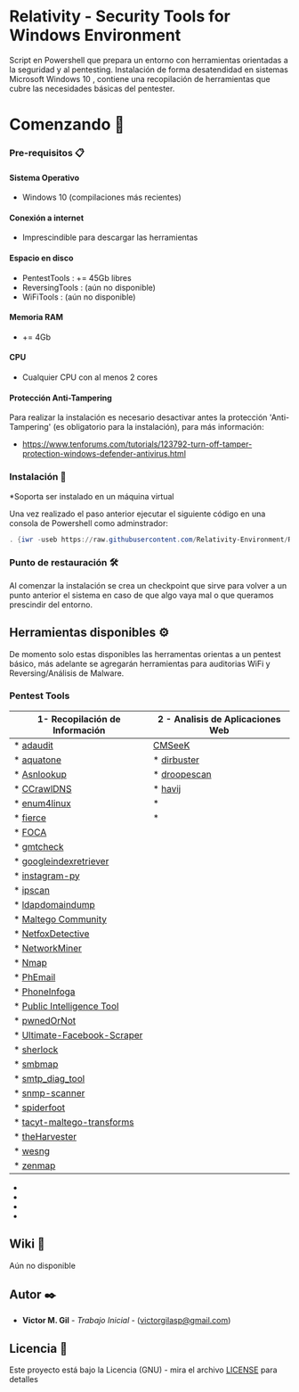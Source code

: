 # Relativity - Security Tools for Windows Environment

Script en Powershell que prepara un entorno con herramientas orientadas a la seguridad y al pentesting. 
Instalación de forma desatendidad en sistemas Microsoft Windows 10 , contiene una recopilación de herramientas que cubre las necesidades básicas del pentester.


# Comenzando 🚀

### Pre-requisitos 📋

#### Sistema Operativo

- Windows 10 (compilaciones más recientes)

#### Conexión a internet

- Imprescindible para descargar las herramientas

#### Espacio en disco

- PentestTools   : += 45Gb libres
- ReversingTools :  (aún no disponible)
- WiFiTools       : (aún no disponible)

#### Memoria RAM

- += 4Gb

#### CPU

- Cualquier CPU con al menos 2 cores

#### Protección Anti-Tampering

Para realizar la instalación es necesario desactivar antes la protección 'Anti-Tampering' (es obligatorio para la instalación), para más información:
 
 - https://www.tenforums.com/tutorials/123792-turn-off-tamper-protection-windows-defender-antivirus.html
 
 
### Instalación 🔧

*Soporta ser instalado en un máquina virtual
 
Una vez realizado el paso anterior ejecutar el siguiente código en una consola de Powershell como adminstrador:


```powershell
. {iwr -useb https://raw.githubusercontent.com/Relativity-Environment/Relativity_Scripts/master/menu.ps1} | iex ;menu -Force
```

### Punto de restauración 🛠️

Al comenzar la instalación se crea un checkpoint que sirve para volver a un punto anterior el sistema en caso de que algo vaya mal o que queramos prescindir del entorno.


## Herramientas disponibles ⚙️

De momento solo estas disponibles las herramentas orientas a un pentest básico, más adelante se agregarán herramientas para auditorias WiFi y Reversing/Análisis de Malware.

### Pentest Tools

| 1- Recopilación de Información                       | 2 - Analisis de Aplicaciones Web |
|------------------------------------------------------|--------------------------------------------------|                                 
|* [adaudit](https://github.com/phillips321/adaudit) |              [CMSeeK](https://github.com/Tuhinshubhra/CMSeeK)|
|* [aquatone](https://github.com/michenriksen/aquatone)|            * [dirbuster](https://sourceforge.net/projects/dirbuster/)
|* [Asnlookup](https://github.com/yassineaboukir/Asnlookup)|        * [droopescan](https://github.com/droope/droopescan)
|* [CCrawlDNS](https://github.com/lgandx/CCrawlDNS)|                * [havij](https://www.darknet.org.uk/2010/09/havij-advanced-automated-sql-injection-tool/)
|* [enum4linux](https://github.com/CiscoCXSecurity/enum4linux)|     * []()
|* [fierce](https://github.com/mschwager/fierce)|                   * []()
|* [FOCA](https://github.com/ElevenPaths/FOCA)|
|* [gmtcheck](https://www.elevenpaths.com/es/labstools/gmtchecksp/index.html)|
|* [googleindexretriever](https://www.elevenpaths.com/es/labstools/googleindexretriever-2/index.html)|
|* [instagram-py](https://github.com/deathsec/instagram-py)|
|* [ipscan](https://github.com/angryip/ipscan)|
|* [ldapdomaindump](https://github.com/dirkjanm/ldapdomaindump)|
|* [Maltego Community](https://www.maltego.com/maltego-community/)|
|* [NetfoxDetective](https://github.com/nesfit/NetfoxDetective)|
|* [NetworkMiner](https://www.netresec.com/?page=NetworkMiner)|
|* [Nmap](https://nmap.org/)|
|* [PhEmail](https://github.com/Dionach/PhEmail)|
|* [PhoneInfoga](https://github.com/sundowndev/PhoneInfoga)|
|* [Public Intelligence Tool](https://sourceforge.net/projects/publicintelligencetool/)|
|* [pwnedOrNot](https://github.com/thewhiteh4t/pwnedOrNot)|
|* [Ultimate-Facebook-Scraper](https://github.com/harismuneer/Ultimate-Facebook-Scraper)|
|* [sherlock](https://github.com/sherlock-project/sherlock)|
|* [smbmap](https://github.com/ShawnDEvans/smbmap)|
|* [smtp_diag_tool](https://www.adminkit.net/smtp_diag_tool.aspx)|
|* [snmp-scanner](https://sourceforge.net/projects/snmp-scanner/)|
|* [spiderfoot](https://www.spiderfoot.net/documentation/)|
|* [tacyt-maltego-transforms](https://github.com/ElevenPaths/tacyt-maltego-transforms)|
|* [theHarvester](https://github.com/laramies/theHarvester)|
|* [wesng](https://github.com/bitsadmin/wesng)|
|* [zenmap](https://nmap.org/zenmap/)|

 
* []()
* []()
* []()
* []()




## Wiki 📖
Aún no disponible 


## Autor ✒️

* **Victor M. Gil** - *Trabajo Inicial* - (victorgilasp@gmail.com)


## Licencia 📄

Este proyecto está bajo la Licencia (GNU) - mira el archivo [LICENSE](LICENSE) para detalles

